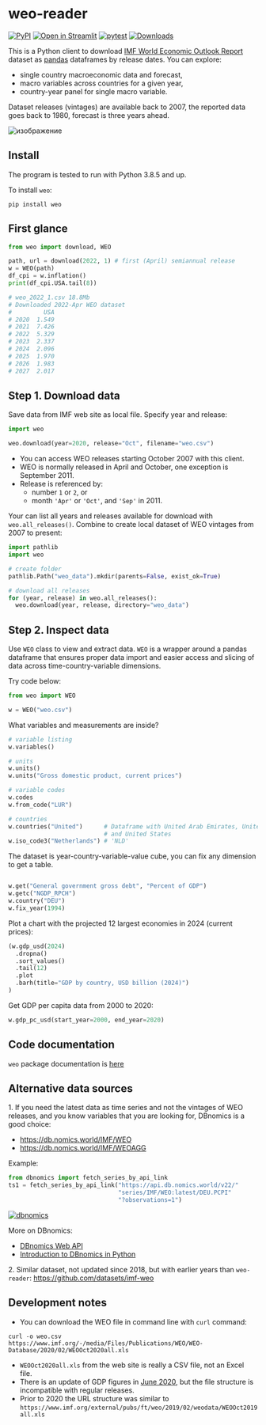 # weo-reader

[![PyPI](https://img.shields.io/pypi/v/weo)](https://pypi.org/project/weo/)
[![Open in Streamlit](https://static.streamlit.io/badges/streamlit_badge_black_white.svg)](https://share.streamlit.io/epogrebnyak/weo-reader)
[![pytest](https://github.com/epogrebnyak/weo-reader/workflows/pytest/badge.svg)](https://github.com/epogrebnyak/weo-reader/actions)
[![Downloads](https://pepy.tech/badge/weo/week)](https://pepy.tech/project/weo/week)

This is a Python client to download [IMF World Economic Outlook Report][weo] dataset as [pandas](https://pandas.pydata.org/) dataframes by release dates. You can explore:

- single country macroeconomic data and forecast,
- macro variables across countries for a given year,
- country-year panel for single macro variable.

Dataset releases (vintages) are available back to 2007, the reported data goes back to 1980, forecast is three years ahead.

[weo]: https://www.imf.org/en/Publications/WEO

![изображение](https://user-images.githubusercontent.com/9265326/103473902-8c64da00-4dae-11eb-957c-4737f56abdce.png)

## Install

The program is tested to run with Python 3.8.5 and up.

To install `weo`:

`pip install weo`

## First glance

```python
from weo import download, WEO

path, url = download(2022, 1) # first (April) semiannual release
w = WEO(path)
df_cpi = w.inflation()
print(df_cpi.USA.tail(8))

# weo_2022_1.csv 18.8Mb
# Downloaded 2022-Apr WEO dataset
#         USA
# 2020  1.549
# 2021  7.426
# 2022  5.329
# 2023  2.337
# 2024  2.096
# 2025  1.970
# 2026  1.983
# 2027  2.017
```

## Step 1. Download data

Save data from IMF web site as local file. Specify year
and release:

```python
import weo

weo.download(year=2020, release="Oct", filename="weo.csv")
```

- You can access WEO releases starting October 2007 with this client.
- WEO is normally released in April and October, one exception is September 2011.
- Release is referenced by:
    - number  `1` or `2`, or
    - month `'Apr'` or `'Oct'`, and `'Sep'` in 2011.

Your can list all years and releases available for download with `weo.all_releases()`.
Combine to create local dataset of WEO vintages from 2007 to present:

```python
import pathlib
import weo

# create folder 
pathlib.Path("weo_data").mkdir(parents=False, exist_ok=True)

# download all releases
for (year, release) in weo.all_releases():
  weo.download(year, release, directory="weo_data")
```

## Step 2. Inspect data

Use `WEO` class to view and extract data. `WEO` is a wrapper around a pandas dataframe that ensures proper data import and easier access and slicing of data across time-country-variable dimensions.

Try code below:

```python
from weo import WEO

w = WEO("weo.csv")
```

What variables and measurements are inside?

```python
# variable listing
w.variables()

# units
w.units()
w.units("Gross domestic product, current prices")

# variable codes
w.codes
w.from_code("LUR")

# countries
w.countries("United")      # Dataframe with United Arab Emirates, United Kingdom
                           # and United States
w.iso_code3("Netherlands") # 'NLD'
```

The dataset is year-country-variable-value cube, you can fix any dimension to get a table.

```python

w.get("General government gross debt", "Percent of GDP")
w.getc("NGDP_RPCH")
w.country("DEU")
w.fix_year(1994)
```

Plot a chart with the projected 12 largest economies in 2024 (current prices):

```python
(w.gdp_usd(2024)
  .dropna()
  .sort_values()
  .tail(12)
  .plot
  .barh(title="GDP by country, USD billion (2024)")
)
```

Get GDP per capita data from 2000 to 2020:

```python
w.gdp_pc_usd(start_year=2000, end_year=2020)
```

## Code documentation

`weo` package documentation is [here](https://epogrebnyak.github.io/weo-reader/)

## Alternative data sources

1\. If you need the latest data as time series and not the vintages of WEO releases, and you know variables that you are looking for, DBnomics is a good choice:

- <https://db.nomics.world/IMF/WEO>
- <https://db.nomics.world/IMF/WEOAGG>

Example:

```python
from dbnomics import fetch_series_by_api_link
ts1 = fetch_series_by_api_link("https://api.db.nomics.world/v22/"
                               "series/IMF/WEO:latest/DEU.PCPI"
                               "?observations=1")
```

[![dbnomics](https://user-images.githubusercontent.com/9265326/168478113-00fb4d3f-11c3-43ad-9c19-28e2204f89c1.png)](https://db.nomics.world/IMF/WEO:2021-10/DEU.PCPI.idx)

More on DBnomics:

- [DBnomics Web API](https://db.nomics.world/docs/web-api/)
- [Introduction to DBnomics in Python](https://notes.quantecon.org/submission/5bd32515f966080015bafbcd)

2\. Similar dataset, not updated since 2018, but with earlier years than `weo-reader`:
https://github.com/datasets/imf-weo

## Development notes

- You can download the WEO file in command line with `curl` command:

```
curl -o weo.csv https://www.imf.org/-/media/Files/Publications/WEO/WEO-Database/2020/02/WEOOct2020all.xls
```

- `WEOOct2020all.xls` from the web site is really a CSV file, not an Excel file.
- There is an update of GDP figures in [June 2020](jun2020), but the file structure is incompatible with regular releases.
- Prior to 2020 the URL structure was similar to `https://www.imf.org/external/pubs/ft/weo/2019/02/weodata/WEOOct2019all.xls`

[jun2020]: https://www.imf.org/en/Publications/WEO/Issues/2020/06/24/WEOUpdateJune2020
